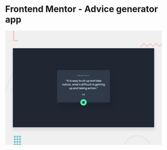 # Frontend Mentor - Advice generator app

![Design preview for the Advice generator app coding challenge](./design/desktop-preview.jpg)




